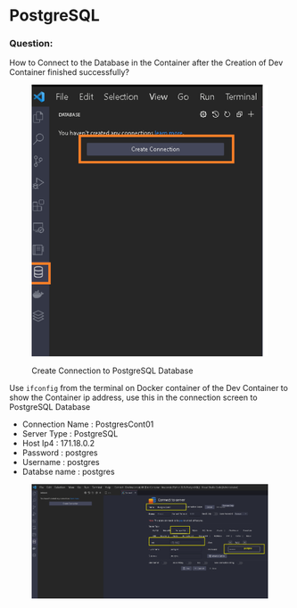 # PostgreSQL

### Question:

How to Connect to the Database in the Container after the Creation of Dev Container finished successfully?

<figure><img src="../.gitbook/assets/01-connect-to-postgresql-database-from-vscode.png" alt=""><figcaption><p>Create Connection to PostgreSQL Database</p></figcaption></figure>

Use `ifconfig` from the terminal on Docker container of the Dev Container to show the Container ip address, use this in the connection screen to PostgreSQL Database

* Connection Name : PostgresCont01
* Server Type : PostgreSQL
* Host Ip4 : 171.18.0.2
* Password : postgres
* Username : postgres
* Databse name : postgres

<figure><img src="../.gitbook/assets/02-connection-parameters--to-postgresql-database-from-vscode.png" alt=""><figcaption></figcaption></figure>
